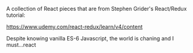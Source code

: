 A collection of React pieces that are from Stephen Grider's React/Redux tutorial:

https://www.udemy.com/react-redux/learn/v4/content

Despite knowing vanilla ES-6 Javascript, the world is chaning and I must...react
